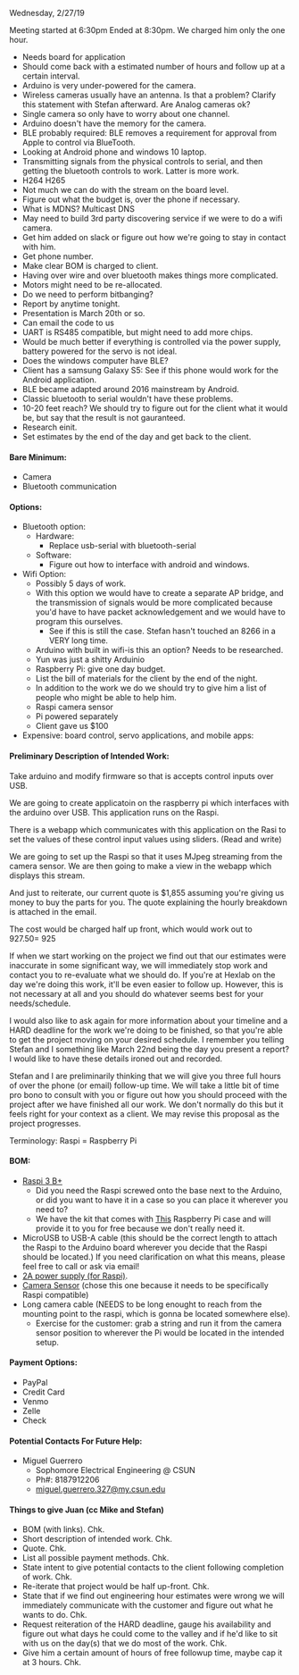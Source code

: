 Wednesday, 2/27/19


Meeting started at 6:30pm
Ended at 8:30pm. We charged him only the one hour.

*   Needs board for application
*   Should come back with a estimated number of hours and follow up at a certain interval.
*   Arduino is very under-powered for the camera.
*   Wireless cameras usually have an antenna. Is that a problem? Clarify this statement with Stefan afterward. Are Analog cameras ok?
*   Single camera so only have to worry about one channel.
*   Arduino doesn't have the memory for the camera.
*   BLE probably required: BLE removes a requirement for approval from Apple to control via BlueTooth.
*   Looking at Android phone and windows 10 laptop.
*   Transmitting signals from the physical controls to serial, and then getting the bluetooth controls to work. Latter is more work.
*   H264 H265
*   Not much we can do with the stream on the board level.
*   Figure out what the budget is, over the phone if necessary.
*   What is MDNS? Multicast DNS
*   May need to build 3rd party discovering service if we were to do a wifi camera.
*   Get him added on slack or figure out how we're going to stay in contact with him.
*   Get phone number.
*   Make clear BOM is charged to client.
*   Having over wire and over bluetooth makes things more complicated.
*   Motors might need to be re-allocated.
*   Do we need to perform bitbanging?
*   Report by anytime tonight.
*   Presentation is March 20th or so.
*   Can email the code to us
*   UART is RS485 compatible, but might need to add more chips.
*   Would be much better if everything is controlled via the power supply, battery powered for the servo is not ideal.
*   Does the windows computer have BLE?
*   Client has a samsung Galaxy S5: See if this phone would work for the Android application.
*   BLE became adapted around 2016 mainstream by Android.
*   Classic bluetooth to serial wouldn't have these problems.
*   10-20 feet reach? We should try to figure out for the client what it would be, but say that the result is not gauranteed.
*   Research einit.
*   Set estimates by the end of the day and get back to the client.

#### Bare Minimum:

*   Camera
*   Bluetooth communication

#### Options:

*   Bluetooth option:
    *   Hardware:
        *   Replace usb-serial with bluetooth-serial
    *   Software:
        *   Figure out how to interface with android and windows.
*   Wifi Option:
    *   Possibly 5 days of work.
    *   With this option we would have to create a separate AP bridge, and the transmission of signals would be more complicated because you'd have to have packet acknowledgement and we would have to program this ourselves.
        *   See if this is still the case. Stefan hasn't touched an 8266 in a VERY long time.
    *   Arduino with built in wifi-is this an option? Needs to be researched.
    *   Yun was just a shitty Arduinio
    *   Raspberry Pi: give one day budget.
    *   List the bill of materials for the client by the end of the night.
    *   In addition to the work we do we should try to give him a list of people who might be able to help him.
    *   Raspi camera sensor
    *   Pi powered separately
    *   Client gave us $100
*   Expensive: board control, servo applications, and mobile apps:


#### Preliminary Description of Intended Work:

Take arduino and modify firmware so that is accepts control inputs over USB.

We are going to create applicatoin on the raspberry pi which interfaces with the arduino over USB. This application runs on the Raspi.

There is a webapp which communicates with this application on the Rasi to set the values of these control input values using sliders. (Read and write)

We are going to set up the Raspi so that it uses MJpeg streaming from the camera sensor. We are then going to make a view in the webapp which displays this stream.

And just to reiterate, our current quote is $1,855 assuming you're giving us money to buy the parts for you. The quote explaining the hourly breakdown is attached in the email.

The cost would be charged half up front, which would work out to $927.50 = ~$925

If when we start working on the project we find out that our estimates were inaccurate in some significant way, we will immediately stop work and contact you to re-evaluate what we should do. If you're at Hexlab on the day we're doing this work, it'll be even easier to follow up. However, this is not necessary at all and you should do whatever seems best for your needs/schedule.

I would also like to ask again for more information about your timeline and a HARD deadline for the work we're doing to be finished, so that you're able to get the project moving on your desired schedule. I remember you telling Stefan and I something like March 22nd being the day you present a report? I would like to have these details ironed out and recorded.

Stefan and I are preliminarily thinking that we will give you three full hours of over the phone (or email) follow-up time. We will take a little bit of time pro bono to consult with you or figure out how you should proceed with the project after we have finished all our work. We don't normally do this but it feels right for your context as a client. We may revise this proposal as the project progresses.





Terminology:
Raspi = Raspberry Pi

#### BOM:

*   [Raspi 3 B+](https://www.amazon.com/dp/B07BDR5PDW/ref=sr_1_3?keywords=raspberry+pi&qid=1551337154&s=gateway&sr=8-3)
    *   Did you need the Raspi screwed onto the base next to the Arduino, or did you want to have it in a case so you can place it wherever you need to?
    *   We have the kit that comes with [This](https://www.amazon.com/dp/B07BC7BMHY/ref=sr_1_5?keywords=raspberry+pi+3+b%2B+case&qid=1551337744&s=gateway&sr=8-5) Raspberry Pi case and will provide it to you for free because we don't really need it.
*   MicroUSB to USB-A cable (this should be the correct length to attach the Raspi to the Arduino board wherever you decide that the Raspi should be located.) If you need clarification on what this means, please feel free to call or ask via email!
*   [2A power supply (for Raspi)](https://www.amazon.com/dp/B00MARDJZ4/ref=sr_1_3?keywords=raspberry+pi+charger&qid=1551338032&s=gateway&sr=8-3).
*   [Camera Sensor](https://www.amazon.com/dp/B01G01JJJ0/ref=sr_1_9?keywords=raspberry+pi+camera+sensor&qid=1551338086&s=gateway&sr=8-9) (chose this one because it needs to be specifically Raspi compatible)
*   Long camera cable (NEEDS to be long enought to reach from the mounting point to the raspi, which is gonna be located somewhere else).
    *   Exercise for the customer: grab a string and run it from the camera sensor position to wherever the Pi would be located in the intended setup.


#### Payment Options:

*   PayPal
*   Credit Card
*   Venmo
*   Zelle
*   Check


#### Potential Contacts For Future Help:

*   Miguel Guerrero
    *   Sophomore Electrical Engineering @ CSUN
    *   Ph#: 8187912206
    *   miguel.guerrero.327@my.csun.edu


#### Things to give Juan (cc Mike and Stefan)

*   BOM (with links). Chk.
*   Short description of intended work. Chk.
*   Quote. Chk.
*   List all possible payment methods. Chk.
*   State intent to give potential contacts to the client following completion of work. Chk.
*   Re-iterate that project would be half up-front. Chk.
*   State that if we find out engineering hour estimates were wrong we will immediately communicate with the customer and figure out what he wants to do. Chk.
*   Request reiteration of the HARD deadline, gauge his availability and figure out what days he could come to the valley and if he'd like to sit with us on the day(s) that we do most of the work. Chk.
*   Give him a certain amount of hours of free followup time, maybe cap it at 3 hours. Chk.